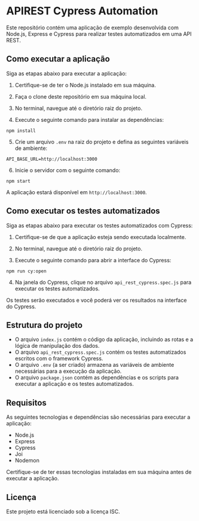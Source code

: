 # APIREST Cypress Automation

Este repositório contém uma aplicação de exemplo desenvolvida com Node.js, Express e Cypress para realizar testes automatizados em uma API REST. 
## Como executar a aplicação

Siga as etapas abaixo para executar a aplicação:

1. Certifique-se de ter o Node.js instalado em sua máquina.

2. Faça o clone deste repositório em sua máquina local.

3. No terminal, navegue até o diretório raiz do projeto.

4. Execute o seguinte comando para instalar as dependências:

```shell
npm install
```

5. Crie um arquivo `.env` na raiz do projeto e defina as seguintes variáveis de ambiente:

```plaintext
API_BASE_URL=http://localhost:3000
```

6. Inicie o servidor com o seguinte comando:

```shell
npm start
```

A aplicação estará disponível em `http://localhost:3000`.

## Como executar os testes automatizados

Siga as etapas abaixo para executar os testes automatizados com Cypress:

1. Certifique-se de que a aplicação esteja sendo executada localmente.

2. No terminal, navegue até o diretório raiz do projeto.

3. Execute o seguinte comando para abrir a interface do Cypress:

```shell
npm run cy:open
```

4. Na janela do Cypress, clique no arquivo `api_rest_cypress.spec.js` para executar os testes automatizados.

Os testes serão executados e você poderá ver os resultados na interface do Cypress.

## Estrutura do projeto

- O arquivo `index.js` contém o código da aplicação, incluindo as rotas e a lógica de manipulação dos dados.
- O arquivo `api_rest_cypress.spec.js` contém os testes automatizados escritos com o framework Cypress.
- O arquivo `.env` (a ser criado) armazena as variáveis de ambiente necessárias para a execução da aplicação.
- O arquivo `package.json` contém as dependências e os scripts para executar a aplicação e os testes automatizados.

## Requisitos

As seguintes tecnologias e dependências são necessárias para executar a aplicação:

- Node.js
- Express
- Cypress
- Joi
- Nodemon

Certifique-se de ter essas tecnologias instaladas em sua máquina antes de executar a aplicação.

## Licença

Este projeto está licenciado sob a licença ISC.
